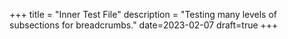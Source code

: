 +++
title = "Inner Test File"
description = "Testing many levels of subsections for breadcrumbs."
date=2023-02-07
draft=true
+++